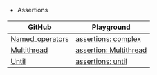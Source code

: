 * Assertions

| GitHub          | Playground          |  
|---|---|  
| [Named_operators](https://github.com/DeCodeWithAbhay/SystemVerilog/tree/main/Assertions/Named_Operators) | [assertions: complex](https://www.edaplayground.com/x/NQJz)|    
|[Multithread](https://github.com/DeCodeWithAbhay/SystemVerilog/tree/main/Assertions/Multithread)               | [assertion: Multithread](https://www.edaplayground.com/x/Rbnv)                    |
|[Until](https://github.com/DeCodeWithAbhay/SystemVerilog/tree/main/Assertions/Until) | [assertions: until](https://www.edaplayground.com/x/uZDM)|



